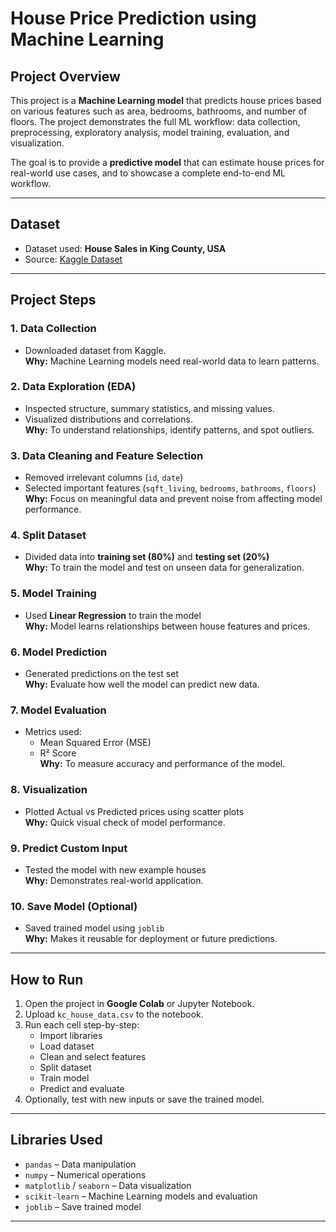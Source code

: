 # House Price Prediction using Machine Learning

## Project Overview
This project is a **Machine Learning model** that predicts house prices based on various features such as area, bedrooms, bathrooms, and number of floors. The project demonstrates the full ML workflow: data collection, preprocessing, exploratory analysis, model training, evaluation, and visualization.

The goal is to provide a **predictive model** that can estimate house prices for real-world use cases, and to showcase a complete end-to-end ML workflow.

---

## Dataset
- Dataset used: **House Sales in King County, USA**  
- Source: [Kaggle Dataset](https://www.kaggle.com/datasets/harlfoxem/housesalesprediction)  

---

## Project Steps

### 1. Data Collection
- Downloaded dataset from Kaggle.  
**Why:** Machine Learning models need real-world data to learn patterns.

### 2. Data Exploration (EDA)
- Inspected structure, summary statistics, and missing values.
- Visualized distributions and correlations.  
**Why:** To understand relationships, identify patterns, and spot outliers.

### 3. Data Cleaning and Feature Selection
- Removed irrelevant columns (`id`, `date`)  
- Selected important features (`sqft_living`, `bedrooms`, `bathrooms`, `floors`)  
**Why:** Focus on meaningful data and prevent noise from affecting model performance.

### 4. Split Dataset
- Divided data into **training set (80%)** and **testing set (20%)**  
**Why:** To train the model and test on unseen data for generalization.

### 5. Model Training
- Used **Linear Regression** to train the model  
**Why:** Model learns relationships between house features and prices.

### 6. Model Prediction
- Generated predictions on the test set  
**Why:** Evaluate how well the model can predict new data.

### 7. Model Evaluation
- Metrics used:  
  - Mean Squared Error (MSE)  
  - R² Score  
**Why:** To measure accuracy and performance of the model.

### 8. Visualization
- Plotted Actual vs Predicted prices using scatter plots  
**Why:** Quick visual check of model performance.

### 9. Predict Custom Input
- Tested the model with new example houses  
**Why:** Demonstrates real-world application.

### 10. Save Model (Optional)
- Saved trained model using `joblib`  
**Why:** Makes it reusable for deployment or future predictions.

---

## How to Run
1. Open the project in **Google Colab** or Jupyter Notebook.  
2. Upload `kc_house_data.csv` to the notebook.  
3. Run each cell step-by-step:
   - Import libraries  
   - Load dataset  
   - Clean and select features  
   - Split dataset  
   - Train model  
   - Predict and evaluate  
4. Optionally, test with new inputs or save the trained model.

---

## Libraries Used
- `pandas` – Data manipulation  
- `numpy` – Numerical operations  
- `matplotlib` / `seaborn` – Data visualization  
- `scikit-learn` – Machine Learning models and evaluation  
- `joblib` – Save trained model

---
